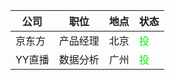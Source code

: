 |公司|职位|地点|状态|
|----|----|----|----|
|京东方|产品经理|北京|<font color=gree>投</font>|
|YY直播|数据分析|广州|<font color=gree>投</font>|
